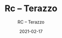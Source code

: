 ---
designer: "Endless Knot"
description: "Color%3A%20Concrete%0AMaterial%3A%20Wool%20%26%20Tencel%0ACollection%3A%20Hand-Tufted%20Collection"
image_primary: "img/TZO-207-600x805.jpg"
manufacturer: "Endless Knot"
href: "https://endlessknotrugs.com/product/terazzo-concrete/"
subtitle: "RC – Terazzo"
tags: 
  - "concrete"
  - "wool & tencel"
  - "hand-tufted collection"
  - "Endless Knot"
  - "Hand-Tufted Rugs"
title: "Rc – Terazzo"
category: "hand-tufted-rugs"
slug: "/manufacturers/endless-knot/hand-tufted-rugs/endless-knot-rc-terazzo"
date: "2021-02-17"
---